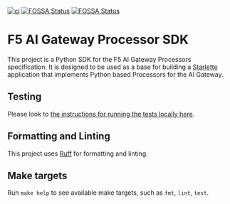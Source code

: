 [![ci](https://github.com/nginxinc/f5-ai-gateway-sdk-py/actions/workflows/ci.yml/badge.svg)](https://github.com/nginxinc/f5-ai-gateway-sdk-py/actions/workflows/ci.yml)
[![FOSSA Status](https://app.fossa.com/api/projects/custom%2B5618%2Ff5-ai-gateway-sdk-py.svg?type=shield&issueType=license)](https://app.fossa.com/projects/custom%2B5618%2Ff5-ai-gateway-sdk-py?ref=badge_shield&issueType=license)
[![FOSSA Status](https://app.fossa.com/api/projects/custom%2B5618%2Ff5-ai-gateway-sdk-py.svg?type=shield&issueType=security)](https://app.fossa.com/projects/custom%2B5618%2Ff5-ai-gateway-sdk-py?ref=badge_shield&issueType=security)

# F5 AI Gateway Processor SDK

This project is a Python SDK for the F5 AI Gateway Processors specification. 
It is designed to be used as a base for building a [Starlette](https://www.starlette.io/) application that
implements Python based Processors for the AI Gateway.

## Testing

Please look to [the instructions for running the tests locally here](./tests/README.md#executing-tests-locally).

## Formatting and Linting

This project uses [Ruff](https://docs.astral.sh/ruff/) for formatting and linting.

## Make targets

Run `make help` to see available make targets, such as `fmt`, `lint`, `test`.
